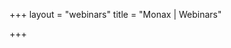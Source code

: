 +++
layout = "webinars"
title = "Monax | Webinars"

+++

<!-- section layout stored in /layouts/section/webinars.html -->
